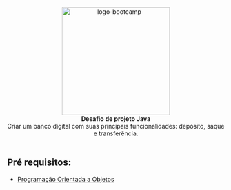 <div align="center">
<img src="https://user-images.githubusercontent.com/47782228/183431671-c2ce5105-1760-4cc1-ba5a-a4aa25b4d3e7.png" width="250" alt="logo-bootcamp"></br>
<b>Desafio de projeto Java</b> </br>Criar um banco digital com suas principais funcionalidades: depósito, saque e transferência.
</div>

</br>

## Pré requisitos:
* [Programação Orientada a Objetos](https://www.devmedia.com.br/orientacao-a-objetos-simples-assim/3254)

